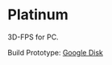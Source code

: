 # Platinum
3D-FPS for PC.
<p>Build Prototype: <a href="https://drive.google.com/file/d/1zu9f8eZQViGkVOKGk8xR2NTXi2kmeqOf/view?usp=sharing" title="Download from Google Disk">Google Disk</a>

